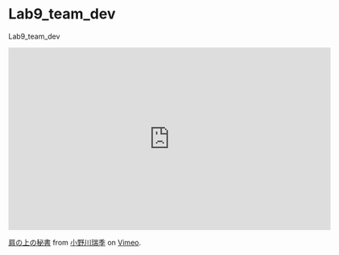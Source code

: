 # Lab9_team_dev
Lab9_team_dev
<iframe src="https://player.vimeo.com/video/478094441" width="640" height="363" frameborder="0" allow="autoplay; fullscreen; picture-in-picture" allowfullscreen></iframe>
<p><a href="https://vimeo.com/478094441">肩の上の秘書</a> from <a href="https://vimeo.com/user121615921">小野川瑞季</a> on <a href="https://vimeo.com">Vimeo</a>.</p>
